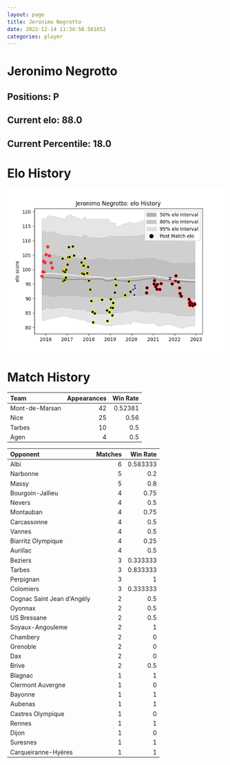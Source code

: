 ```yaml
---  
layout: page  
title: Jeronimo Negrotto  
date: 2022-12-14 11:34:50.561652  
categories: player  
---
```

# Jeronimo Negrotto

## Positions: P

## Current elo: 88.0

## Current Percentile: 18.0

# Elo History


![elo history](history_JeronimoNegrotto.png)
# Match History


| Team           |   Appearances |   Win Rate |
|:---------------|--------------:|-----------:|
| Mont-de-Marsan |            42 |    0.52381 |
| Nice           |            25 |    0.56    |
| Tarbes         |            10 |    0.5     |
| Agen           |             4 |    0.5     |

| Opponent                   |   Matches |   Win Rate |
|:---------------------------|----------:|-----------:|
| Albi                       |         6 |   0.583333 |
| Narbonne                   |         5 |   0.2      |
| Massy                      |         5 |   0.8      |
| Bourgoin-Jallieu           |         4 |   0.75     |
| Nevers                     |         4 |   0.5      |
| Montauban                  |         4 |   0.75     |
| Carcassonne                |         4 |   0.5      |
| Vannes                     |         4 |   0.5      |
| Biarritz Olympique         |         4 |   0.25     |
| Aurillac                   |         4 |   0.5      |
| Beziers                    |         3 |   0.333333 |
| Tarbes                     |         3 |   0.833333 |
| Perpignan                  |         3 |   1        |
| Colomiers                  |         3 |   0.333333 |
| Cognac Saint Jean d'Angély |         2 |   0.5      |
| Oyonnax                    |         2 |   0.5      |
| US Bressane                |         2 |   0.5      |
| Soyaux-Angouleme           |         2 |   1        |
| Chambery                   |         2 |   0        |
| Grenoble                   |         2 |   0        |
| Dax                        |         2 |   0        |
| Brive                      |         2 |   0.5      |
| Blagnac                    |         1 |   1        |
| Clermont Auvergne          |         1 |   0        |
| Bayonne                    |         1 |   1        |
| Aubenas                    |         1 |   1        |
| Castres Olympique          |         1 |   0        |
| Rennes                     |         1 |   1        |
| Dijon                      |         1 |   0        |
| Suresnes                   |         1 |   1        |
| Carqueiranne-Hyères        |         1 |   1        |